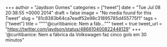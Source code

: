 
+++
author = "Jaydson Gomes"
categories = ["tweet"]
date = "Tue Jul 08 20:38:55 +0000 2014"
draft = false
image = "No media found for this Tweet"
slug = "81c8383b64ca7eadf52e98c31895785d455775f1"
tags = ["tweet"]
title = """"@curitibanice: Nem a fáb..."""
tweet = true
tweet_url = "https://twitter.com/jaydson/status/486610400822448129"
+++
'@curitibanice: Nem a fábrica da Volkswagen faz cinco gols em 30 minutos"
